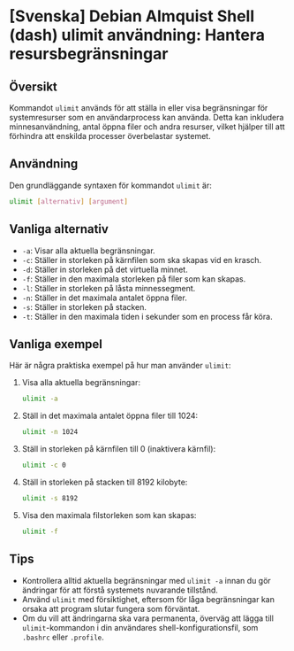 # [Svenska] Debian Almquist Shell (dash) ulimit användning: Hantera resursbegränsningar

## Översikt
Kommandot `ulimit` används för att ställa in eller visa begränsningar för systemresurser som en användarprocess kan använda. Detta kan inkludera minnesanvändning, antal öppna filer och andra resurser, vilket hjälper till att förhindra att enskilda processer överbelastar systemet.

## Användning
Den grundläggande syntaxen för kommandot `ulimit` är:

```bash
ulimit [alternativ] [argument]
```

## Vanliga alternativ
- `-a`: Visar alla aktuella begränsningar.
- `-c`: Ställer in storleken på kärnfilen som ska skapas vid en krasch.
- `-d`: Ställer in storleken på det virtuella minnet.
- `-f`: Ställer in den maximala storleken på filer som kan skapas.
- `-l`: Ställer in storleken på låsta minnessegment.
- `-n`: Ställer in det maximala antalet öppna filer.
- `-s`: Ställer in storleken på stacken.
- `-t`: Ställer in den maximala tiden i sekunder som en process får köra.

## Vanliga exempel
Här är några praktiska exempel på hur man använder `ulimit`:

1. Visa alla aktuella begränsningar:
   ```bash
   ulimit -a
   ```

2. Ställ in det maximala antalet öppna filer till 1024:
   ```bash
   ulimit -n 1024
   ```

3. Ställ in storleken på kärnfilen till 0 (inaktivera kärnfil):
   ```bash
   ulimit -c 0
   ```

4. Ställ in storleken på stacken till 8192 kilobyte:
   ```bash
   ulimit -s 8192
   ```

5. Visa den maximala filstorleken som kan skapas:
   ```bash
   ulimit -f
   ```

## Tips
- Kontrollera alltid aktuella begränsningar med `ulimit -a` innan du gör ändringar för att förstå systemets nuvarande tillstånd.
- Använd `ulimit` med försiktighet, eftersom för låga begränsningar kan orsaka att program slutar fungera som förväntat.
- Om du vill att ändringarna ska vara permanenta, överväg att lägga till `ulimit`-kommandon i din användares shell-konfigurationsfil, som `.bashrc` eller `.profile`.